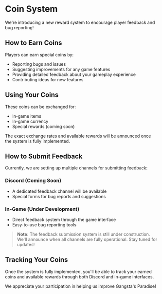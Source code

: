 # Coin System

We're introducing a new reward system to encourage player feedback and bug reporting!

## How to Earn Coins

Players can earn special coins by:
- Reporting bugs and issues
- Suggesting improvements for any game features
- Providing detailed feedback about your gameplay experience
- Contributing ideas for new features

## Using Your Coins

These coins can be exchanged for:
- In-game items
- In-game currency
- Special rewards (coming soon)

The exact exchange rates and available rewards will be announced once the system is fully implemented.

## How to Submit Feedback

Currently, we are setting up multiple channels for submitting feedback:

### Discord (Coming Soon)
- A dedicated feedback channel will be available
- Special forms for bug reports and suggestions

### In-Game (Under Development)
- Direct feedback system through the game interface
- Easy-to-use bug reporting tools

> **Note:** The feedback submission system is still under construction. We'll announce when all channels are fully operational. Stay tuned for updates!

## Tracking Your Coins

Once the system is fully implemented, you'll be able to track your earned coins and available rewards through both Discord and in-game interfaces.

We appreciate your participation in helping us improve Gangsta's Paradise!

